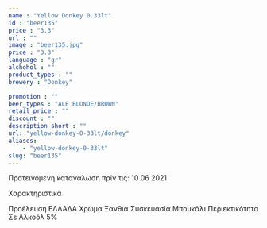 ```yaml
---
name : "Yellow Donkey 0.33lt"
id : "beer135"
price : "3.3"
url : ""
image : "beer135.jpg"
price : "3.3"
language : "gr"
alchohol : ""
product_types : ""
brewery : "Donkey"

promotion : ""
beer_types : "ALE BLONDE/BROWN"
retail_price : ""
discount : ""
description_short : ""
url: "yellow-donkey-0-33lt/donkey"
aliases: 
    - "yellow-donkey-0-33lt"
slug: "beer135"
---
```


Προτεινόμενη κατανάλωση πρίν τις: 10 06 2021

Χαρακτηριστικά

Προέλευση
ΕΛΛΑΔΑ
Χρώμα
Ξανθιά
Συσκευασία
Μπουκάλι
Περιεκτικότητα Σε Αλκοόλ
5%